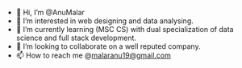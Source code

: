 - 👋 Hi, I’m @AnuMalar
- 👀 I’m interested in web designing and data analysing.
- 🌱 I’m currently learning (MSC CS) with dual specialization of data science and full stack development.
- 💞️ I’m looking to collaborate on a well reputed company.
- 📫 How to reach me @malaranu19@gmail.com

<!---
AnuMalar/AnuMalar is a ✨ special ✨ repository because its `README.md` (this file) appears on your GitHub profile.
You can click the Preview link to take a look at your changes.
--->
